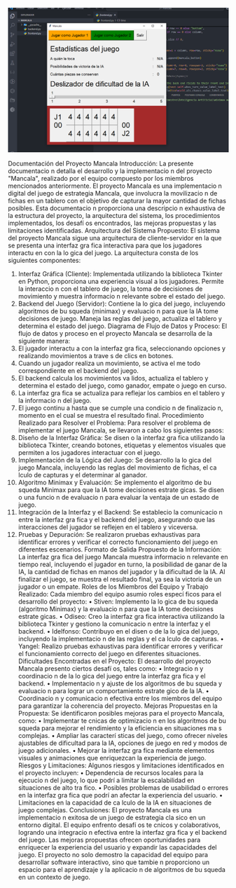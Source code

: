 ![Captura de pantalla](https://github.com/codestiven/minimax-mancala/raw/main/Captura%20de%20pantalla%202025-01-21%20134446.png)



Documentación del Proyecto Mancala
Introducción:
La presente documentacio n detalla el desarrollo y la implementacio n del 
proyecto "Mancala", realizado por el equipo compuesto por los miembros 
mencionados anteriormente. El proyecto Mancala es una implementacio n 
digital del juego de estrategia Mancala, que involucra la movilizacio n de fichas 
en un tablero con el objetivo de capturar la mayor cantidad de fichas posibles. 
Esta documentacio n proporciona una descripcio n exhaustiva de la estructura 
del proyecto, la arquitectura del sistema, los procedimientos implementados, 
los desafí os encontrados, las mejoras propuestas y las limitaciones 
identificadas.
Arquitectura del Sistema Propuesto:
El sistema del proyecto Mancala sigue una arquitectura de cliente-servidor en 
la que se presenta una interfaz gra fica interactiva para que los jugadores 
interactu en con la lo gica del juego. La arquitectura consta de los siguientes 
componentes:
1. Interfaz Gráfica (Cliente): Implementada utilizando la biblioteca 
Tkinter en Python, proporciona una experiencia visual a los jugadores. 
Permite la interaccio n con el tablero de juego, la toma de decisiones de 
movimiento y muestra informacio n relevante sobre el estado del juego.
2. Backend del Juego (Servidor): Contiene la lo gica del juego, incluyendo 
algoritmos de bu squeda (minimax) y evaluacio n para que la IA tome 
decisiones de juego. Maneja las reglas del juego, actualiza el tablero y 
determina el estado del juego.
Diagrama de Flujo de Datos y Proceso:
El flujo de datos y proceso en el proyecto Mancala se desarrolla de la siguiente 
manera:
1. El jugador interactu a con la interfaz gra fica, seleccionando opciones y 
realizando movimientos a trave s de clics en botones.
2. Cuando un jugador realiza un movimiento, se activa el me todo 
correspondiente en el backend del juego.
3. El backend calcula los movimientos va lidos, actualiza el tablero y 
determina el estado del juego, como ganador, empate o juego en curso.
4. La interfaz gra fica se actualiza para reflejar los cambios en el tablero y la 
informacio n del juego.
5. El juego continu a hasta que se cumple una condicio n de finalizacio n, 
momento en el cual se muestra el resultado final.
Procedimiento Realizado para Resolver el Problema:
Para resolver el problema de implementar el juego Mancala, se llevaron a cabo 
los siguientes pasos:
1. Diseño de la Interfaz Gráfica: Se disen o la interfaz gra fica utilizando la 
biblioteca Tkinter, creando botones, etiquetas y elementos visuales que 
permiten a los jugadores interactuar con el juego.
2. Implementación de la Lógica del Juego: Se desarrollo la lo gica del juego 
Mancala, incluyendo las reglas del movimiento de fichas, el ca lculo de 
capturas y el determinar al ganador.
3. Algoritmo Minimax y Evaluación: Se implemento el algoritmo de 
bu squeda Minimax para que la IA tome decisiones estrate gicas. Se disen o 
una funcio n de evaluacio n para evaluar la ventaja de un estado de juego.
4. Integración de la Interfaz y el Backend: Se establecio la comunicacio n 
entre la interfaz gra fica y el backend del juego, asegurando que las 
interacciones del jugador se reflejen en el tablero y viceversa.
5. Pruebas y Depuración: Se realizaron pruebas exhaustivas para 
identificar errores y verificar el correcto funcionamiento del juego en 
diferentes escenarios.
Formato de Salida Propuesto de la Información:
La interfaz gra fica del juego Mancala muestra informacio n relevante en tiempo 
real, incluyendo el jugador en turno, la posibilidad de ganar de la IA, la cantidad 
de fichas en manos del jugador y la dificultad de la IA. Al finalizar el juego, se 
muestra el resultado final, ya sea la victoria de un jugador o un empate.
Roles de los Miembros del Equipo y Trabajo Realizado:
Cada miembro del equipo asumio roles especí ficos para el desarrollo del 
proyecto:
• Stiven: Implemento la lo gica de bu squeda (algoritmo Minimax) y la 
evaluacio n para que la IA tome decisiones estrate gicas.
• Odiseo: Creo la interfaz gra fica interactiva utilizando la biblioteca Tkinter 
y gestiono la comunicacio n entre la interfaz y el backend.
• Idelfonso: Contribuyo en el disen o de la lo gica del juego, incluyendo la 
implementacio n de las reglas y el ca lculo de capturas.
• Yangel: Realizo pruebas exhaustivas para identificar errores y verificar el 
funcionamiento correcto del juego en diferentes situaciones.
Dificultades Encontradas en el Proyecto:
El desarrollo del proyecto Mancala presento ciertos desafí os, tales como:
• Integracio n y coordinacio n de la lo gica del juego entre la interfaz gra fica 
y el backend.
• Implementacio n y ajuste de los algoritmos de bu squeda y evaluacio n para 
lograr un comportamiento estrate gico de la IA.
• Coordinacio n y comunicacio n efectiva entre los miembros del equipo 
para garantizar la coherencia del proyecto.
Mejoras Propuestas en la Propuesta:
Se identificaron posibles mejoras para el proyecto Mancala, como:
• Implementar te cnicas de optimizacio n en los algoritmos de bu squeda 
para mejorar el rendimiento y la eficiencia en situaciones ma s complejas.
• Ampliar las caracterí sticas del juego, como ofrecer niveles ajustables de 
dificultad para la IA, opciones de juego en red y modos de juego 
adicionales.
• Mejorar la interfaz gra fica mediante elementos visuales y animaciones 
que enriquezcan la experiencia de juego.
Riesgos y Limitaciones:
Algunos riesgos y limitaciones identificados en el proyecto incluyen:
• Dependencia de recursos locales para la ejecucio n del juego, lo que podrí a 
limitar la escalabilidad en situaciones de alto tra fico.
• Posibles problemas de usabilidad o errores en la interfaz gra fica que 
podrí an afectar la experiencia del usuario.
• Limitaciones en la capacidad de ca lculo de la IA en situaciones de juego 
complejas.
Conclusiones:
El proyecto Mancala es una implementacio n exitosa de un juego de estrategia 
cla sico en un entorno digital. El equipo enfrento desafí os te cnicos y 
colaborativos, logrando una integracio n efectiva entre la interfaz gra fica y el 
backend del juego. Las mejoras propuestas ofrecen oportunidades para 
enriquecer la experiencia del usuario y expandir las capacidades del juego. El 
proyecto no solo demostro la capacidad del equipo para desarrollar software 
interactivo, sino que tambie n proporciono un espacio para el aprendizaje y la 
aplicacio n de algoritmos de bu squeda en un contexto de juego.
